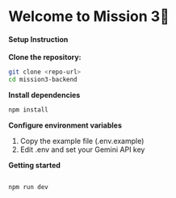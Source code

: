 # Welcome to **Mission 3**🚀

#### Setup Instruction

**Clone the repository:**

```bash
git clone <repo-url>
cd mission3-backend
```

**Install dependencies**

```bash
npm install
```

**Configure environment variables**

1. Copy the example file (.env.example)
2. Edit .env and set your Gemini API key

**Getting started**

```

npm run dev

```
